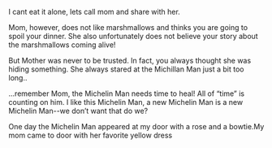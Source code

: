 I cant eat it alone, lets call mom and share with her.

Mom, however, does not like marshmallows and thinks you are going to spoil your dinner.
 She also unfortunately does not believe your story about the marshmallows coming alive!

But Mother was never to be trusted. 
In fact, you always thought she was hiding something. 
She always stared at the Michillan Man just a bit too long..

...remember Mom, the Michelin Man needs time to heal! All of 
“time” is counting on him. I like this Michelin Man, a new 
Michelin Man is a new Michelin Man--we don’t want that do we?

One day the Michelin Man appeared at my door with a rose and a bowtie.My mom came to door with her favorite yellow dress
